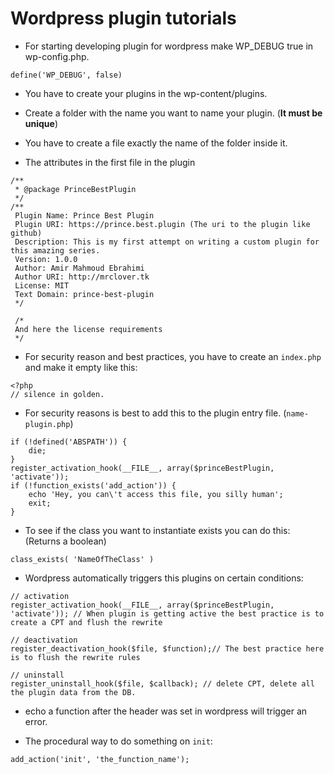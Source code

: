 # Wordpress plugin tutorials

- For starting developing plugin for wordpress make WP_DEBUG true in wp-config.php.

`define('WP_DEBUG', false)`

- You have to create your plugins in the wp-content/plugins.

- Create a folder with the name you want to name your plugin. (**It must be unique**)

- You have to create a file exactly the name of the folder inside it.

- The attributes in the first file in the plugin

```
/**
 * @package PrinceBestPlugin
 */
/**
 Plugin Name: Prince Best Plugin
 Plugin URI: https://prince.best.plugin (The uri to the plugin like github)
 Description: This is my first attempt on writing a custom plugin for this amazing series.
 Version: 1.0.0
 Author: Amir Mahmoud Ebrahimi
 Author URI: http://mrclover.tk
 License: MIT
 Text Domain: prince-best-plugin
 */

 /*
 And here the license requirements
 */
```

- For security reason and best practices, you have to create an `index.php` and make it empty like this:

```
<?php
// silence in golden.
```

- For security reasons is best to add this to the plugin entry file. (`name-plugin.php`)

```
if (!defined('ABSPATH')) {
    die;
}
register_activation_hook(__FILE__, array($princeBestPlugin, 'activate'));
if (!function_exists('add_action')) {
    echo 'Hey, you can\'t access this file, you silly human';
    exit;
}
```

- To see if the class you want to instantiate exists you can do this: (Returns a boolean)

`class_exists( 'NameOfTheClass' )`

- Wordpress automatically triggers this plugins on certain conditions:

```
// activation
register_activation_hook(__FILE__, array($princeBestPlugin, 'activate')); // When plugin is getting active the best practice is to create a CPT and flush the rewrite

// deactivation
register_deactivation_hook($file, $function);// The best practice here is to flush the rewrite rules

// uninstall
register_uninstall_hook($file, $callback); // delete CPT, delete all the plugin data from the DB.
```

- echo a function after the header was set in wordpress will trigger an error.

- The procedural way to do something on `init`:

` add_action('init', 'the_function_name'); `
